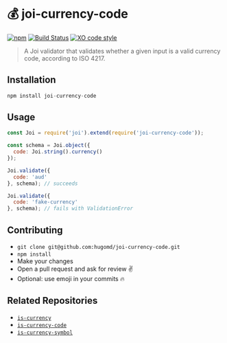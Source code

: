 # 💰 joi-currency-code

[![npm](https://img.shields.io/npm/v/joi-currency-code.svg?maxAge=2592000)](https://www.npmjs.com/package/joi-currency-code) [![Build Status](https://travis-ci.org/hugomd/joi-currency-code.svg?branch=master)](https://travis-ci.org/hugomd/joi-currency-code/builds) [![XO code style](https://img.shields.io/badge/code_style-XO-5ed9c7.svg)](https://github.com/sindresorhus/xo) 

> A Joi validator that validates whether a given input is a valid currency code, according to ISO 4217.

## Installation

```javascript
npm install joi-currency-code
```

## Usage

```javascript
const Joi = require('joi').extend(require('joi-currency-code'));

const schema = Joi.object({
  code: Joi.string().currency()
});

Joi.validate({
  code: 'aud'
}, schema); // succeeds

Joi.validate({
  code: 'fake-currency'
}, schema); // fails with ValidationError
```

## Contributing

* `git clone git@github.com:hugomd/joi-currency-code.git`
* `npm install`
* Make your changes
* Open a pull request and ask for review ✌️
* Optional: use emoji in your commits 🔥

## Related Repositories

* [`is-currency`](https://github.com/hugomd/is-currency)
* [`is-currency-code`](https://github.com/hugomd/is-currency-code)
* [`is-currency-symbol`](https://github.com/hugomd/is-currency-symbol)
